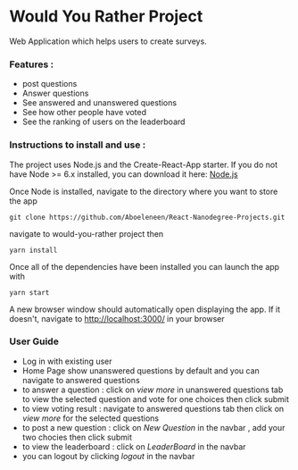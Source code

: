 # Would You Rather Project
  Web Application which helps users to create surveys.
  
### Features :
  - post questions
  - Answer questions
  - See answered and unanswered questions
  - See how other people have voted
  - See the ranking of users on the leaderboard

### Instructions to install and use :
The project uses Node.js and the Create-React-App starter. If you do not have Node >= 6.x installed, you can download it here: [Node.js](https://nodejs.org/en/)

Once Node is installed, navigate to the directory where you want to store the app

```
git clone https://github.com/Aboeleneen/React-Nanodegree-Projects.git
``` 
navigate to would-you-rather project then 

```
yarn install
```

Once all of the dependencies have been installed you can launch the app with

```
yarn start
```

A new browser window should automatically open displaying the app. If it doesn't, navigate to [http://localhost:3000/](http://localhost:3000/) in your browser

### User Guide 
  - Log in with existing user 
  - Home Page show unanswered questions by default and you can navigate to answered questions
  - to answer a question : click on *view more* in unanswered questions tab to view the selected question and vote for one choices then click submit
  - to view voting result : navigate to answered questions tab then click on *view more* for the selected questions
  - to post a new question : click on *New Question* in the navbar , add your two chocies then click submit
  - to view the leaderboard : click on *LeaderBoard* in the navbar
  - you can logout by clicking *logout* in the navbar
